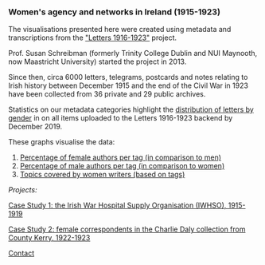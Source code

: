 ### Women's agency and networks in Ireland (1915-1923)

The visualisations presented here were created using metadata and transcriptions from the ["Letters 1916-1923"](http://letters1916.maynoothuniversity.ie/) project.

Prof. Susan Schreibman (formerly Trinity College Dublin and NUI Maynooth, now Maastricht University) started the project in 2013.

Since then, circa 6000 letters, telegrams, postcards and notes relating to Irish history between December 1915 and the end of the Civil War in 1923 have been collected from 36 private and 29 public archives.

Statistics on our metadata categories highlight the [distribution of letters by gender](https://github.com/MonikaBarget/FeministDH/blob/master/Letters%20by%20gender%20%26%20tag_statistics.png) in on all items uploaded to the Letters 1916-1923 backend by December 2019.

These graphs visualise the data:

1. [Percentage of female authors per tag (in comparison to men)](https://github.com/MonikaBarget/FeministDH/blob/master/Percentage%20of%20female%20authors%20per%20tag.png)
1. [Percentage of male authors per tag (in comparison to women)](https://github.com/MonikaBarget/FeministDH/blob/master/Percentage%20of%20male%20authors%20per%20tag.png)
1. [Topics covered by women writers (based on tags)](https://github.com/MonikaBarget/FeministDH/blob/master/Topics%20covered%20by%20women%20writers%20based%20on%20tags.png)

*Projects:*

[Case Study 1: the Irish War Hospital Supply Organisation (IWHSO), 1915-1919](https://monikabarget.github.io/FeministDH/casestudy1.html)

[Case Study 2: female correspondents in the Charlie Daly collection from County Kerry, 1922-1923](https://monikabarget.github.io/FeministDH/casestudy2.html)

[Contact](https://monikabarget.github.io/FeministDH/contact-us.html)
